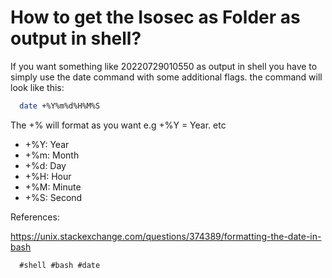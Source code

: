 # How to get the Isosec as Folder as output in shell?

If you want something like 20220729010550 as output in shell you have to simply use the date command with some additional flags.
the command will look like this:

```sh
  date +%Y%m%d%H%M%S
```

The +% will format as you want e.g +%Y = Year. etc

- +%Y: Year
- +%m: Month
- +%d: Day
- +%H: Hour
- +%M: Minute
- +%S: Second

References:

  https://unix.stackexchange.com/questions/374389/formatting-the-date-in-bash
  
      #shell #bash #date
